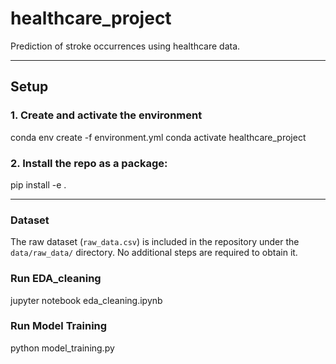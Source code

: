 # healthcare_project
Prediction of stroke occurrences using healthcare data.

---

## **Setup**
### **1. Create and activate the environment**
conda env create -f environment.yml
conda activate healthcare_project

### **2. Install the repo as a package:**
pip install -e .

---
### Dataset
The raw dataset (`raw_data.csv`) is included in the repository under the `data/raw_data/` directory. No additional steps are required to obtain it.

### Run EDA_cleaning
jupyter notebook eda_cleaning.ipynb

### Run Model Training 
python model_training.py

